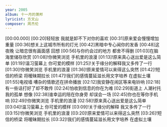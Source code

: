 ```yaml
---
year: 2005
album: 十一月的萧邦
lyricist: 方文山
composer: 周杰伦
---
```

[00:00.000]
[00:20]轻轻放 我就是卸不下对你的喜欢
[00:31]原来爱会慢慢增加重量
[00:36]想关上这城市所有的灯光
[00:42]黑暗中专心闻你的发香
[00:48]这夜晚 让暗恋很有画面感 回想
[00:56]与你约会过的地方 都舍不得删
[01:03]在脑海里储存欣赏
[01:08]!你微笑浏览 手机里的浪漫
[01:13]!原来真心送出爱是这么简单
[01:19]!温习萤幕上 你可爱的模样
[01:25]!关于缘分的解释我又多传了一行
[01:30]!你微笑浏览 手机里的浪漫
[01:36]!原来爱情可以来得这么突然
[01:42]!短信的桥梁 将暧昧期拉长
[01:47]!我们的感情蔓延滋长用文字培养 在虚拟土壤
[01:55]电视墙 嘈杂的情歌还在拼命播放
[02:12]我安静在闹区等来电铃响
[02:18]有一些话打好了却不敢传
[02:24]怕收到信息的你在为难
[02:29]街道上 人潮衬托我的孤单 想像
[02:38]谁幸运的陪在你身旁 却误会一场
[02:45]你也在等你手机响
[02:49]!你微笑浏览 手机里的浪漫
[02:58]!原来真心送出爱是这么简单
[03:04]!温习萤幕上 你可爱的模样
[03:09]!关于缘分的解释 我又多传了一行
[03:15]!你微笑浏览 手机里的浪漫
[03:20]!原来爱情可以来得这么突然
[03:26]!短信的桥梁 将暧昧期拉长
[03:32]!我们的感情蔓延滋长用文字培养 在虚拟土壤